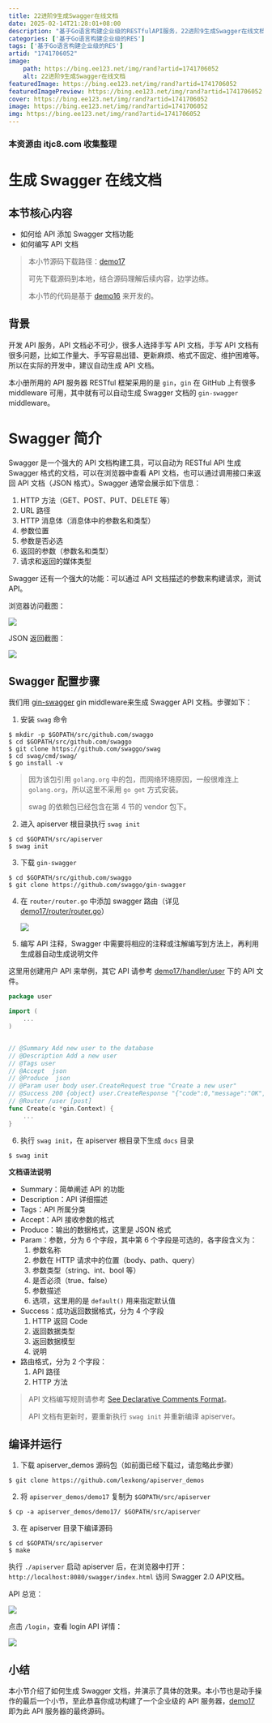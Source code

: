 ```yaml
---
title: 22进阶9生成Swagger在线文档
date: 2025-02-14T21:28:01+08:00
description: "基于Go语言构建企业级的RESTfulAPI服务，22进阶9生成Swagger在线文档"
categories: ['基于Go语言构建企业级的RES']
tags: ['基于Go语言构建企业级的RES']
artid: "1741706052"
image:
    path: https://bing.ee123.net/img/rand?artid=1741706052
    alt: 22进阶9生成Swagger在线文档
featuredImage: https://bing.ee123.net/img/rand?artid=1741706052
featuredImagePreview: https://bing.ee123.net/img/rand?artid=1741706052
cover: https://bing.ee123.net/img/rand?artid=1741706052
image: https://bing.ee123.net/img/rand?artid=1741706052
img: https://bing.ee123.net/img/rand?artid=1741706052
---
```


### 本资源由 itjc8.com 收集整理
# 生成 Swagger 在线文档

## 本节核心内容

+ 如何给 API 添加 Swagger 文档功能
+ 如何编写 API 文档

> 本小节源码下载路径：[demo17](https://github.com/lexkong/apiserver_demos/tree/master/demo17)
>
> 可先下载源码到本地，结合源码理解后续内容，边学边练。
>
> 本小节的代码是基于 [demo16](https://github.com/lexkong/apiserver_demos/tree/master/demo16) 来开发的。

## 背景

开发 API 服务，API 文档必不可少，很多人选择手写 API 文档，手写 API 文档有很多问题，比如工作量大、手写容易出错、更新麻烦、格式不固定、维护困难等。所以在实际的开发中，建议自动生成 API 文档。

本小册所用的 API 服务器 RESTful 框架采用的是 `gin`，`gin` 在 GitHub 上有很多 middleware 可用，其中就有可以自动生成 Swagger 文档的 `gin-swagger` middleware。

# Swagger 简介

Swagger 是一个强大的 API 文档构建工具，可以自动为 RESTful API 生成 Swagger 格式的文档，可以在浏览器中查看 API 文档，也可以通过调用接口来返回 API 文档（JSON 格式）。Swagger 通常会展示如下信息：
1. HTTP 方法（GET、POST、PUT、DELETE 等）
2. URL 路径
3. HTTP 消息体（消息体中的参数名和类型）
4. 参数位置
5. 参数是否必选
6. 返回的参数（参数名和类型）
7. 请求和返回的媒体类型

Swagger 还有一个强大的功能：可以通过 API 文档描述的参数来构建请求，测试 API。

浏览器访问截图：

![](https://user-gold-cdn.xitu.io/2018/6/18/1640ef86266cb60a?w=2525&h=813&f=jpeg&s=71333)

JSON 返回截图：

![](https://user-gold-cdn.xitu.io/2018/6/18/1640ef885d3efee4?w=2059&h=942&f=jpeg&s=98919)

## Swagger 配置步骤

我们用 [gin-swagger](https://github.com/swaggo/gin-swagger) gin middleware来生成 Swagger API 文档。步骤如下：

1. 安装 `swag` 命令

```
$ mkdir -p $GOPATH/src/github.com/swaggo
$ cd $GOPATH/src/github.com/swaggo
$ git clone https://github.com/swaggo/swag
$ cd swag/cmd/swag/
$ go install -v
```

> 因为该包引用 `golang.org` 中的包，而网络环境原因，一般很难连上 `golang.org`，所以这里不采用 `go get` 方式安装。
>
> swag 的依赖包已经包含在第 4 节的 vendor 包下。

2. 进入 apiserver 根目录执行 `swag init`

```
$ cd $GOPATH/src/apiserver
$ swag init
```

3. 下载 `gin-swagger`

```
$ cd $GOPATH/src/github.com/swaggo
$ git clone https://github.com/swaggo/gin-swagger
```

4. 在 `router/router.go` 中添加 swagger 路由（详见 [demo17/router/router.go](https://github.com/lexkong/apiserver_demos/blob/master/demo17/router/router.go)）


    ![](https://user-gold-cdn.xitu.io/2018/6/18/1640f3fac8635ff0?w=2164&h=1259&f=jpeg&s=196291)

5. 编写 API 注释，Swagger 中需要将相应的注释或注解编写到方法上，再利用生成器自动生成说明文件

这里用创建用户 API 来举例，其它 API 请参考 [demo17/handler/user](https://github.com/lexkong/apiserver_demos/tree/master/demo17/handler/user) 下的 API 文件。

```go
package user

import (
    ...
)


// @Summary Add new user to the database
// @Description Add a new user
// @Tags user
// @Accept  json
// @Produce  json
// @Param user body user.CreateRequest true "Create a new user"
// @Success 200 {object} user.CreateResponse "{"code":0,"message":"OK","data":{"username":"kong"}}"
// @Router /user [post]
func Create(c *gin.Context) {
    ...
}

```

6. 执行 `swag init`，在 apiserver 根目录下生成 `docs` 目录

```
$ swag init
```

**文档语法说明**

+ Summary：简单阐述 API 的功能
+ Description：API 详细描述
+ Tags：API 所属分类
+ Accept：API 接收参数的格式
+ Produce：输出的数据格式，这里是 JSON 格式
+ Param：参数，分为 6 个字段，其中第 6 个字段是可选的，各字段含义为：
  1. 参数名称
  2. 参数在 HTTP 请求中的位置（body、path、query） 
  3. 参数类型（string、int、bool 等） 
  4. 是否必须（true、false）
  5. 参数描述
  6. 选项，这里用的是 `default()` 用来指定默认值
+ Success：成功返回数据格式，分为 4 个字段
  1. HTTP 返回 Code
  2. 返回数据类型
  3. 返回数据模型
  4. 说明
+ 路由格式，分为 2 个字段： 
  1. API 路径
  2. HTTP 方法
  
> API 文档编写规则请参考 [See Declarative Comments Format](https://swaggo.github.io/swaggo.io/declarative_comments_format/)。
>
> API 文档有更新时，要重新执行 `swag init` 并重新编译 apiserver。


## 编译并运行

1. 下载 apiserver_demos 源码包（如前面已经下载过，请忽略此步骤）

```
$ git clone https://github.com/lexkong/apiserver_demos
```

2. 将 `apiserver_demos/demo17` 复制为 `$GOPATH/src/apiserver`

```
$ cp -a apiserver_demos/demo17/ $GOPATH/src/apiserver
```

3. 在 apiserver 目录下编译源码

```
$ cd $GOPATH/src/apiserver
$ make
```

执行 `./apiserver` 启动 apiserver 后，在浏览器中打开： `http://localhost:8080/swagger/index.html` 访问 Swagger 2.0 API文档。

API 总览：

![](https://user-gold-cdn.xitu.io/2018/6/18/1640f0143a77544d?w=2514&h=1169&f=jpeg&s=121870)

点击 `/login`，查看 login API 详情：

![](https://user-gold-cdn.xitu.io/2018/6/6/163d0b2e58caaf13?w=1809&h=929&f=png&s=55566)

## 小结

本小节介绍了如何生成 Swagger 文档，并演示了具体的效果。本小节也是动手操作的最后一个小节，至此恭喜你成功构建了一个企业级的 API 服务器，[demo17](https://github.com/lexkong/apiserver_demos/tree/master/demo17) 即为此 API 服务器的最终源码。